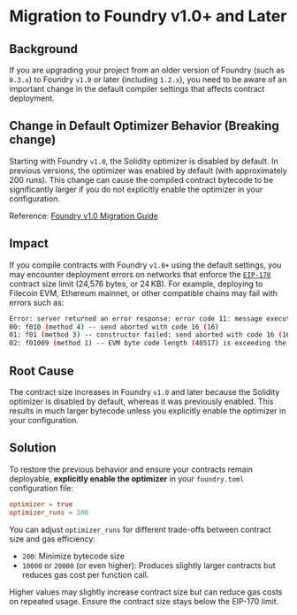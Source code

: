 # Migration to Foundry v1.0+ and Later

## Background

If you are upgrading your project from an older version of Foundry (such as `0.3.x`) to Foundry `v1.0` or later (including `1.2.x`), you need to be aware of an important change in the default compiler settings that affects contract deployment.

## Change in Default Optimizer Behavior (Breaking change)

Starting with Foundry `v1.0`, the Solidity optimizer is disabled by default. In previous versions, the optimizer was enabled by default (with approximately 200 runs). This change can cause the compiled contract bytecode to be significantly larger if you do not explicitly enable the optimizer in your configuration.

Reference: [Foundry v1.0 Migration Guide](https://getfoundry.sh/misc/v1.0-migration/#solc-optimizer-disabled-by-default)

## Impact

If you compile contracts with Foundry `v1.0+` using the default settings, you may encounter deployment errors on networks that enforce the [`EIP-170`](https://eips.ethereum.org/EIPS/eip-170) contract size limit (24,576 bytes, or 24 KB). For example, deploying to Filecoin EVM, Ethereum mainnet, or other compatible chains may fail with errors such as:
```bash
Error: server returned an error response: error code 11: message execution failed (exit=[ErrIllegalArgument(16)], revert reason=[message failed with backtrace:
00: f010 (method 4) -- send aborted with code 16 (16)
01: f01 (method 3) -- constructor failed: send aborted with code 16 (16)
02: f01009 (method 1) -- EVM byte code length (40517) is exceeding the maximum allowed of 24576 (16)
```

## Root Cause

The contract size increases in Foundry `v1.0` and later because the Solidity optimizer is disabled by default, whereas it was previously enabled. This results in much larger bytecode unless you explicitly enable the optimizer in your configuration.

## Solution

To restore the previous behavior and ensure your contracts remain deployable, **explicitly enable the optimizer** in your `foundry.toml` configuration file:

```toml
optimizer = true
optimizer_runs = 200
```

You can adjust `optimizer_runs` for different trade-offs between contract size and gas efficiency:
- `200`: Minimize bytecode size
-  `10000` or `20000` (or even higher): Produces slightly larger contracts but reduces gas cost per function call.

Higher values may slightly increase contract size but can reduce gas costs on repeated usage. Ensure the contract size stays below the EIP-170 limit.